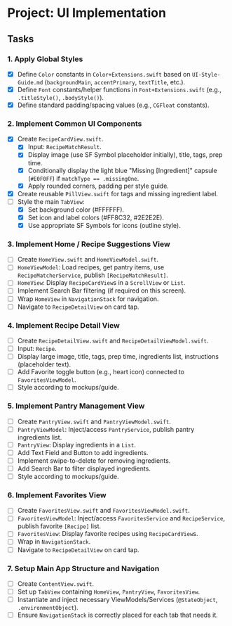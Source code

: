 # Project: UI Implementation

## Tasks

### 1. Apply Global Styles
- [x] Define `Color` constants in `Color+Extensions.swift` based on `UI-Style-Guide.md` (`backgroundMain`, `accentPrimary`, `textTitle`, etc.).
- [x] Define `Font` constants/helper functions in `Font+Extensions.swift` (e.g., `.titleStyle()`, `.bodyStyle()`).
- [x] Define standard padding/spacing values (e.g., `CGFloat` constants).

### 2. Implement Common UI Components
- [x] Create `RecipeCardView.swift`.
  - [x] Input: `RecipeMatchResult`.
  - [x] Display image (use SF Symbol placeholder initially), title, tags, prep time.
  - [x] Conditionally display the light blue "Missing [Ingredient]" capsule (`#E0F0FF`) if `matchType == .missingOne`.
  - [x] Apply rounded corners, padding per style guide.
- [x] Create reusable `PillView.swift` for tags and missing ingredient label.
- [ ] Style the main `TabView`:
    - [x] Set background color (#FFFFFF).
    - [x] Set icon and label colors (#FF8C32, #2E2E2E).
    - [x] Use appropriate SF Symbols for icons (outline style).

### 3. Implement Home / Recipe Suggestions View
- [ ] Create `HomeView.swift` and `HomeViewModel.swift`.
- [ ] `HomeViewModel`: Load recipes, get pantry items, use `RecipeMatcherService`, publish `[RecipeMatchResult]`.
- [ ] `HomeView`: Display `RecipeCardView`s in a `ScrollView` or `List`.
- [ ] Implement Search Bar filtering (if required on this screen).
- [ ] Wrap `HomeView` in `NavigationStack` for navigation.
- [ ] Navigate to `RecipeDetailView` on card tap.

### 4. Implement Recipe Detail View
- [ ] Create `RecipeDetailView.swift` and `RecipeDetailViewModel.swift`.
- [ ] Input: `Recipe`.
- [ ] Display large image, title, tags, prep time, ingredients list, instructions (placeholder text).
- [ ] Add Favorite toggle button (e.g., heart icon) connected to `FavoritesViewModel`.
- [ ] Style according to mockups/guide.

### 5. Implement Pantry Management View
- [ ] Create `PantryView.swift` and `PantryViewModel.swift`.
- [ ] `PantryViewModel`: Inject/access `PantryService`, publish pantry ingredients list.
- [ ] `PantryView`: Display ingredients in a `List`.
- [ ] Add Text Field and Button to add ingredients.
- [ ] Implement swipe-to-delete for removing ingredients.
- [ ] Add Search Bar to filter displayed ingredients.
- [ ] Style according to mockups/guide.

### 6. Implement Favorites View
- [ ] Create `FavoritesView.swift` and `FavoritesViewModel.swift`.
- [ ] `FavoritesViewModel`: Inject/access `FavoritesService` and `RecipeService`, publish favorite `[Recipe]` list.
- [ ] `FavoritesView`: Display favorite recipes using `RecipeCardView`s.
- [ ] Wrap in `NavigationStack`.
- [ ] Navigate to `RecipeDetailView` on card tap.

### 7. Setup Main App Structure and Navigation
- [ ] Create `ContentView.swift`.
- [ ] Set up `TabView` containing `HomeView`, `PantryView`, `FavoritesView`.
- [ ] Instantiate and inject necessary ViewModels/Services (`@StateObject`, `.environmentObject`).
- [ ] Ensure `NavigationStack` is correctly placed for each tab that needs it. 